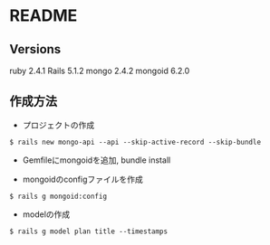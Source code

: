 # README

## Versions

ruby 2.4.1
Rails 5.1.2
mongo 2.4.2
mongoid 6.2.0

## 作成方法
- プロジェクトの作成
```
$ rails new mongo-api --api --skip-active-record --skip-bundle
```

- Gemfileにmongoidを追加, bundle install


- mongoidのconfigファイルを作成
```
$ rails g mongoid:config
```

- modelの作成
```
$ rails g model plan title --timestamps
```
